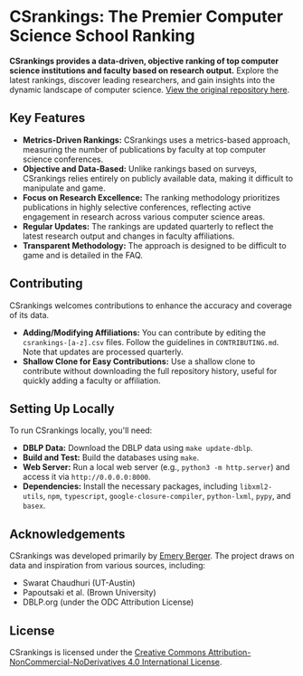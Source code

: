 # CSrankings: The Premier Computer Science School Ranking

**CSrankings provides a data-driven, objective ranking of top computer science institutions and faculty based on research output.** Explore the latest rankings, discover leading researchers, and gain insights into the dynamic landscape of computer science.  [View the original repository here](https://github.com/emeryberger/CSrankings).

## Key Features

*   **Metrics-Driven Rankings:** CSrankings uses a metrics-based approach, measuring the number of publications by faculty at top computer science conferences.
*   **Objective and Data-Based:** Unlike rankings based on surveys, CSrankings relies entirely on publicly available data, making it difficult to manipulate and game.
*   **Focus on Research Excellence:** The ranking methodology prioritizes publications in highly selective conferences, reflecting active engagement in research across various computer science areas.
*   **Regular Updates:** The rankings are updated quarterly to reflect the latest research output and changes in faculty affiliations.
*   **Transparent Methodology:** The approach is designed to be difficult to game and is detailed in the FAQ.

## Contributing

CSrankings welcomes contributions to enhance the accuracy and coverage of its data.

*   **Adding/Modifying Affiliations:** You can contribute by editing the `csrankings-[a-z].csv` files. Follow the guidelines in `CONTRIBUTING.md`. Note that updates are processed quarterly.
*   **Shallow Clone for Easy Contributions:** Use a shallow clone to contribute without downloading the full repository history, useful for quickly adding a faculty or affiliation.

## Setting Up Locally

To run CSrankings locally, you'll need:

*   **DBLP Data:** Download the DBLP data using `make update-dblp`.
*   **Build and Test:** Build the databases using `make`.
*   **Web Server:** Run a local web server (e.g., `python3 -m http.server`) and access it via `http://0.0.0.0:8000`.
*   **Dependencies:** Install the necessary packages, including `libxml2-utils`, `npm`, `typescript`, `google-closure-compiler`, `python-lxml`, `pypy`, and `basex`.

## Acknowledgements

CSrankings was developed primarily by [Emery Berger](https://emeryberger.com). The project draws on data and inspiration from various sources, including:

*   Swarat Chaudhuri (UT-Austin)
*   Papoutsaki et al. (Brown University)
*   DBLP.org (under the ODC Attribution License)

## License

CSrankings is licensed under the [Creative Commons Attribution-NonCommercial-NoDerivatives 4.0 International License](https://creativecommons.org/licenses/by-nc-nd/4.0/).